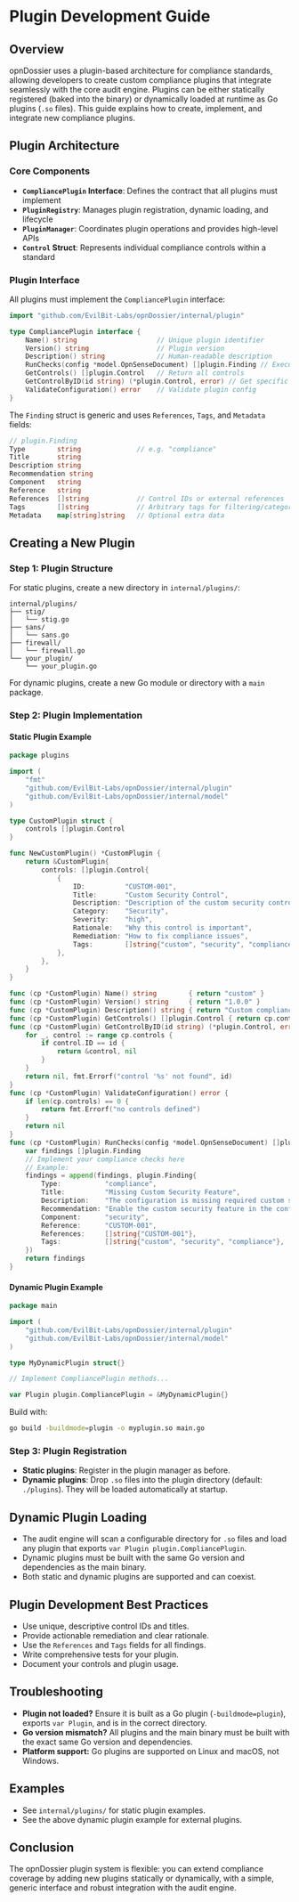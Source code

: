# Plugin Development Guide

## Overview

opnDossier uses a plugin-based architecture for compliance standards, allowing developers to create custom compliance plugins that integrate seamlessly with the core audit engine. Plugins can be either statically registered (baked into the binary) or dynamically loaded at runtime as Go plugins (`.so` files). This guide explains how to create, implement, and integrate new compliance plugins.

## Plugin Architecture

### Core Components

- **`CompliancePlugin` Interface**: Defines the contract that all plugins must implement
- **`PluginRegistry`**: Manages plugin registration, dynamic loading, and lifecycle
- **`PluginManager`**: Coordinates plugin operations and provides high-level APIs
- **`Control` Struct**: Represents individual compliance controls within a standard

### Plugin Interface

All plugins must implement the `CompliancePlugin` interface:

```go
import "github.com/EvilBit-Labs/opnDossier/internal/plugin"

type CompliancePlugin interface {
    Name() string                    // Unique plugin identifier
    Version() string                 // Plugin version
    Description() string             // Human-readable description
    RunChecks(config *model.OpnSenseDocument) []plugin.Finding // Execute compliance checks
    GetControls() []plugin.Control   // Return all controls
    GetControlByID(id string) (*plugin.Control, error) // Get specific control
    ValidateConfiguration() error    // Validate plugin config
}
```

The `Finding` struct is generic and uses `References`, `Tags`, and `Metadata` fields:

```go
// plugin.Finding
Type        string              // e.g. "compliance"
Title       string
Description string
Recommendation string
Component   string
Reference   string
References  []string            // Control IDs or external references
Tags        []string            // Arbitrary tags for filtering/categorization
Metadata    map[string]string   // Optional extra data
```

## Creating a New Plugin

### Step 1: Plugin Structure

For static plugins, create a new directory in `internal/plugins/`:

```text
internal/plugins/
├── stig/
│   └── stig.go
├── sans/
│   └── sans.go
├── firewall/
│   └── firewall.go
└── your_plugin/
    └── your_plugin.go
```

For dynamic plugins, create a new Go module or directory with a `main` package.

### Step 2: Plugin Implementation

#### Static Plugin Example

```go
package plugins

import (
    "fmt"
    "github.com/EvilBit-Labs/opnDossier/internal/plugin"
    "github.com/EvilBit-Labs/opnDossier/internal/model"
)

type CustomPlugin struct {
    controls []plugin.Control
}

func NewCustomPlugin() *CustomPlugin {
    return &CustomPlugin{
        controls: []plugin.Control{
            {
                ID:          "CUSTOM-001",
                Title:       "Custom Security Control",
                Description: "Description of the custom security control",
                Category:    "Security",
                Severity:    "high",
                Rationale:   "Why this control is important",
                Remediation: "How to fix compliance issues",
                Tags:        []string{"custom", "security", "compliance"},
            },
        },
    }
}

func (cp *CustomPlugin) Name() string        { return "custom" }
func (cp *CustomPlugin) Version() string     { return "1.0.0" }
func (cp *CustomPlugin) Description() string { return "Custom compliance checks for specific security requirements" }
func (cp *CustomPlugin) GetControls() []plugin.Control { return cp.controls }
func (cp *CustomPlugin) GetControlByID(id string) (*plugin.Control, error) {
    for _, control := range cp.controls {
        if control.ID == id {
            return &control, nil
        }
    }
    return nil, fmt.Errorf("control '%s' not found", id)
}
func (cp *CustomPlugin) ValidateConfiguration() error {
    if len(cp.controls) == 0 {
        return fmt.Errorf("no controls defined")
    }
    return nil
}
func (cp *CustomPlugin) RunChecks(config *model.OpnSenseDocument) []plugin.Finding {
    var findings []plugin.Finding
    // Implement your compliance checks here
    // Example:
    findings = append(findings, plugin.Finding{
        Type:           "compliance",
        Title:          "Missing Custom Security Feature",
        Description:    "The configuration is missing required custom security feature",
        Recommendation: "Enable the custom security feature in the configuration",
        Component:      "security",
        Reference:      "CUSTOM-001",
        References:     []string{"CUSTOM-001"},
        Tags:           []string{"custom", "security", "compliance"},
    })
    return findings
}
```

#### Dynamic Plugin Example

```go
package main

import (
    "github.com/EvilBit-Labs/opnDossier/internal/plugin"
    "github.com/EvilBit-Labs/opnDossier/internal/model"
)

type MyDynamicPlugin struct{}

// Implement CompliancePlugin methods...

var Plugin plugin.CompliancePlugin = &MyDynamicPlugin{}
```

Build with:

```sh
go build -buildmode=plugin -o myplugin.so main.go
```

### Step 3: Plugin Registration

- **Static plugins**: Register in the plugin manager as before.
- **Dynamic plugins**: Drop `.so` files into the plugin directory (default: `./plugins`). They will be loaded automatically at startup.

## Dynamic Plugin Loading

- The audit engine will scan a configurable directory for `.so` files and load any plugin that exports `var Plugin plugin.CompliancePlugin`.
- Dynamic plugins must be built with the same Go version and dependencies as the main binary.
- Both static and dynamic plugins are supported and can coexist.

## Plugin Development Best Practices

- Use unique, descriptive control IDs and titles.
- Provide actionable remediation and clear rationale.
- Use the `References` and `Tags` fields for all findings.
- Write comprehensive tests for your plugin.
- Document your controls and plugin usage.

## Troubleshooting

- **Plugin not loaded?** Ensure it is built as a Go plugin (`-buildmode=plugin`), exports `var Plugin`, and is in the correct directory.
- **Go version mismatch?** All plugins and the main binary must be built with the exact same Go version and dependencies.
- **Platform support:** Go plugins are supported on Linux and macOS, not Windows.

## Examples

- See `internal/plugins/` for static plugin examples.
- See the above dynamic plugin example for external plugins.

## Conclusion

The opnDossier plugin system is flexible: you can extend compliance coverage by adding new plugins statically or dynamically, with a simple, generic interface and robust integration with the audit engine.
